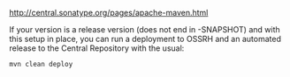 http://central.sonatype.org/pages/apache-maven.html

If your version is a release version (does not end in -SNAPSHOT) and with this setup in place, you can run a deployment to OSSRH and an automated release to the Central Repository with the usual:
```
mvn clean deploy
```
